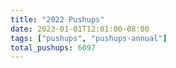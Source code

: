 ```yaml
---
title: "2022 Pushups"
date: 2023-01-01T12:01:00-08:00
tags: ["pushups", "pushups-annual"]
total_pushups: 6097
---
```

